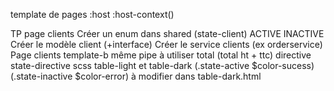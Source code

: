 template de pages 
:host :host-context()


TP page clients
  Créer un enum dans shared (state-client) ACTIVE INACTIVE
  Créer le modèle client (+interface)
  Créer le service clients (ex orderservice)
  Page clients 
    template-b
    même pipe à utiliser total (total ht + ttc)
    directive state-directive
    scss table-light et table-dark (.state-active $color-sucess) (.state-inactive $color-error) à modifier dans table-dark.html
